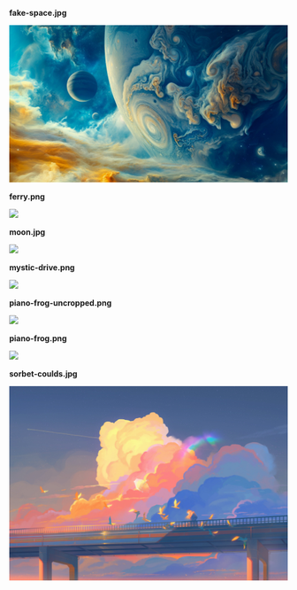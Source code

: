 
<!-- IMAGES START -->
**fake-space.jpg**

![](fake-space.jpg)

**ferry.png**

![](ferry.png)

**moon.jpg**

![](moon.jpg)

**mystic-drive.png**

![](mystic-drive.png)

**piano-frog-uncropped.png**

![](piano-frog-uncropped.png)

**piano-frog.png**

![](piano-frog.png)

**sorbet-coulds.jpg**

![](sorbet-coulds.jpg)

<!-- IMAGES END -->
